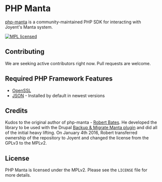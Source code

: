 # PHP Manta

[php-manta](http://joyent.github.com/php-manta) is a community-maintained PHP SDK for interacting with Joyent's 
Manta system.

[![MPL licensed](https://img.shields.io/badge/license-MPL_2.0-blue.svg)](https://github.com/joyent/php-manta/blob/master/LICENSE)

## Contributing
We are seeking active contributors right now. Pull requests are welcome.

## Required PHP Framework Features
 * [OpenSSL](http://php.net/manual/en/openssl.installation.php)
 * [JSON](http://php.net/manual/en/json.installation.php) - Installed by default in newest versions

## Credits
Kudos to the original author of php-manta - [Robert Bates](https://twitter.com/arpieb). He developed the library 
to be used with the Drupal [Backup & Migrate Manta plugin](https://www.drupal.org/project/backup_migrate_manta) 
and did all of the initial heavy lifting. On January 4th 2016, Robert transferred ownership of the repository to
Joyent and changed the license from the GPLv3 to the MPLv2.

## License
PHP Manta is licensed under the MPLv2. Please see the `LICENSE` file for more details.
